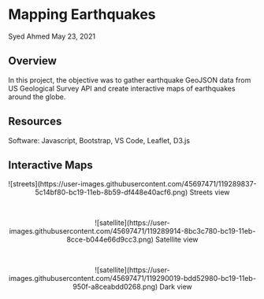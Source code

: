# Mapping Earthquakes

Syed Ahmed
May 23, 2021 


## Overview 

In this project, the objective was to gather earthquake GeoJSON data from US Geological Survey API and create interactive maps of earthquakes around the globe. 

## Resources 
Software: Javascript, Bootstrap, VS Code, Leaflet, D3.js 

## Interactive Maps 

<p align="center">
    ![streets](https://user-images.githubusercontent.com/45697471/119289837-5c14bf80-bc19-11eb-8b59-df448e40acf6.png)
    Streets view
</p>
<br>
<p align="center">
    ![satellite](https://user-images.githubusercontent.com/45697471/119289914-8bc3c780-bc19-11eb-8cce-b044e66d9cc3.png)
    Satellite view
</p>
<br>
<p align="center">
    ![satellite](https://user-images.githubusercontent.com/45697471/119290019-bdd52980-bc19-11eb-950f-a8ceabdd0268.png)
    Dark view
</p>
